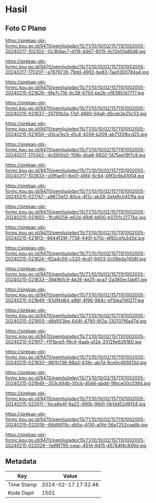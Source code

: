 # Hasil

## Foto C Plano

https://sirekap-obj-formc.kpu.go.id/9470/pemilu/pdpr/15/71/10/10/02/1571101002005-20240217-102302--0c3b8ac7-d118-4467-8015-9cf2e01a85d8.jpg

https://sirekap-obj-formc.kpu.go.id/9470/pemilu/pdpr/15/71/10/10/02/1571101002005-20240217-170207--a7879726-79dd-4992-be83-7ae0393784a4.jpg

https://sirekap-obj-formc.kpu.go.id/9470/pemilu/pdpr/15/71/10/10/02/1571101002005-20240215-021626--6fe7c716-4c38-4750-be2b-cf83851d77f7.jpg

https://sirekap-obj-formc.kpu.go.id/9470/pemilu/pdpr/15/71/10/10/02/1571101002005-20240215-021637--20791b2a-17a1-4880-94a6-d5ceb3e25c53.jpg

https://sirekap-obj-formc.kpu.go.id/9470/pemilu/pdpr/15/71/10/10/02/1571101002005-20240215-021650--d3ca7ec5-d1c4-4209-b209-ab7120fbcd25.jpg

https://sirekap-obj-formc.kpu.go.id/9470/pemilu/pdpr/15/71/10/10/02/1571101002005-20240217-170343--4c5810d2-159b-4ba9-9820-1475ee19f7c9.jpg

https://sirekap-obj-formc.kpu.go.id/9470/pemilu/pdpr/15/71/10/10/02/1571101002005-20240217-102833--d3ffae51-8e01-46f4-8c94-49f2c6b41004.jpg

https://sirekap-obj-formc.kpu.go.id/9470/pemilu/pdpr/15/71/10/10/02/1571101002005-20240215-021747--a9672ef2-80ce-4f2c-ab28-2efa9c0401fa.jpg

https://sirekap-obj-formc.kpu.go.id/9470/pemilu/pdpr/15/71/10/10/02/1571101002005-20240215-021803--1fcd9256-e62d-49df-b600-b0701c2177be.jpg

https://sirekap-obj-formc.kpu.go.id/9470/pemilu/pdpr/15/71/10/10/02/1571101002005-20240215-021813--8644f29f-7738-440f-b70c-df82cefa3d3d.jpg

https://sirekap-obj-formc.kpu.go.id/9470/pemilu/pdpr/15/71/10/10/02/1571101002005-20240215-021824--ff2a4c59-c520-4cd1-9403-2c09eda7458f.jpg

https://sirekap-obj-formc.kpu.go.id/9470/pemilu/pdpr/15/71/10/10/02/1571101002005-20240215-021833--3949b1c9-4e26-4e25-aca7-2a360ec1ab61.jpg

https://sirekap-obj-formc.kpu.go.id/9470/pemilu/pdpr/15/71/10/10/02/1571101002005-20240215-021849--93df4d6d-a9bf-4f96-984c-ef1dea7d0217.jpg

https://sirekap-obj-formc.kpu.go.id/9470/pemilu/pdpr/15/71/10/10/02/1571101002005-20240215-021903--d8d553be-644f-4790-8f2a-130707f6a47d.jpg

https://sirekap-obj-formc.kpu.go.id/9470/pemilu/pdpr/15/71/10/10/02/1571101002005-20240215-021917--f1f1bce5-f9c4-4aab-a12e-33129e626180.jpg

https://sirekap-obj-formc.kpu.go.id/9470/pemilu/pdpr/15/71/10/10/02/1571101002005-20240215-021930--981fcf36-88a3-439c-ab7d-9ce0cd93613d.jpg

https://sirekap-obj-formc.kpu.go.id/9470/pemilu/pdpr/15/71/10/10/02/1571101002005-20240215-021946--353c484b-50cb-40a6-abdd-19bce00c0394.jpg

https://sirekap-obj-formc.kpu.go.id/9470/pemilu/pdpr/15/71/10/10/02/1571101002005-20240215-022011--1eca6e4f-8a22-490b-96d1-0b1dd52d9134.jpg

https://sirekap-obj-formc.kpu.go.id/9470/pemilu/pdpr/15/71/10/10/02/1571101002005-20240215-022018--66d9978c-db5a-4f30-a0fd-56a7252caa8b.jpg

https://sirekap-obj-formc.kpu.go.id/9470/pemilu/pdpr/15/71/10/10/02/1571101002005-20240215-022028--fa99f795-ceac-4514-9415-45784f4c849d.jpg


## Metadata

| Key        | Value               |
| ---------- | ------------------- |
| Time Stamp | 2024-02-17 17:32:46 |
| Kode Dapil | 1501                |



